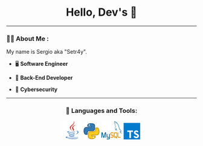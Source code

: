 <div id="header" align="center">
    <h1>Hello, Dev's 👋</h1>
</div>

---

### 👨‍💻 About Me :

<div>
    <p>My name is Sergio aka "Setr4y".</p>
</div>

- 🖥 **Software Engineer**

- 👷 **Back-End Developer**

- 🔐 **Cybersecurity**

---

<h3 align="center">🔨 Languages and Tools:</h3>
    <div align="center">
        <!-- <img src="https://github.com/devicons/devicon/blob/master/icons/java/java-original-wordmark.svg" title="JAVA" alt="JAVA" width="60" height="60"/> -->
        <!-- <img src="https://github.com/devicons/devicon/blob/master/icons/python/python-original.svg" title="PYTHON" alt="PYTHON" width="50" height="50"/> -->
        <img src='https://github.com/setr4y/setr4y/blob/main/icons/java.png' width="50" height="50"/>
        <img src='https://github.com/setr4y/setr4y/blob/main/icons/python.png' width="45" height="45"/>
        <img src='https://github.com/setr4y/setr4y/blob/main/icons/mysql.png' width="55" height="50"/>
        <img src='https://github.com/setr4y/setr4y/blob/main/icons/typescript.svg' width="45" height="45"/>
    </div>

